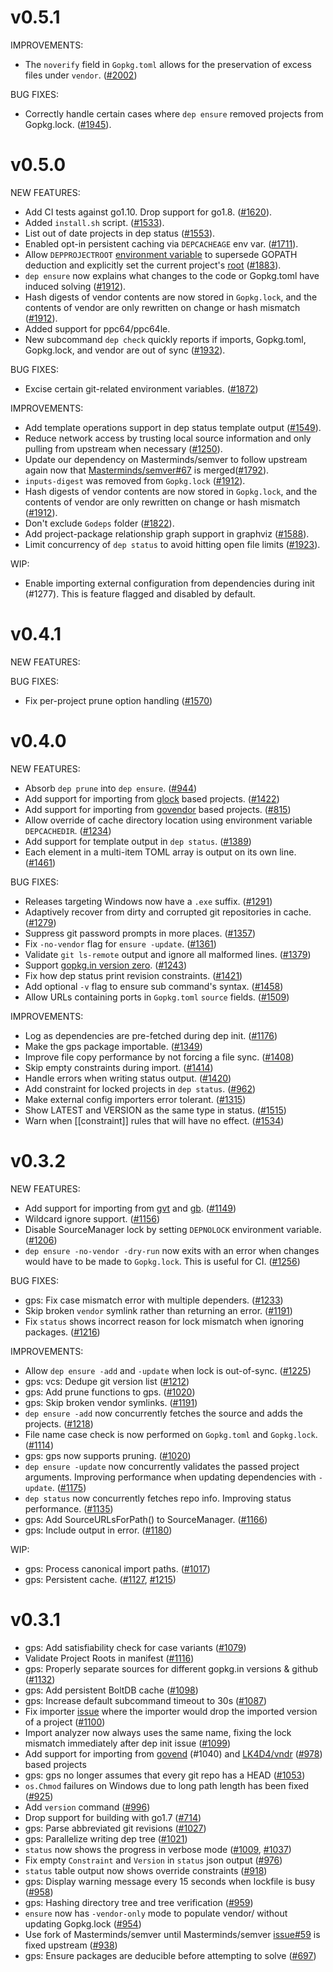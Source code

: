 # v0.5.1

IMPROVEMENTS:

* The `noverify` field in `Gopkg.toml` allows for the preservation of excess files under `vendor`. ([#2002](https://github.com/wesgur/dep/issue/2002))

BUG FIXES:

* Correctly handle certain cases where `dep ensure` removed projects from Gopkg.lock. ([#1945](https://github.com/wesgur/dep/issue/1945)).

# v0.5.0

NEW FEATURES:

* Add CI tests against go1.10. Drop support for go1.8. ([#1620](https://github.com/wesgur/dep/pull/1620)).
* Added `install.sh` script. ([#1533](https://github.com/wesgur/dep/pull/1533)).
* List out of date projects in dep status ([#1553](https://github.com/wesgur/dep/pull/1553)).
* Enabled opt-in persistent caching via `DEPCACHEAGE` env var. ([#1711](https://github.com/wesgur/dep/pull/1711)).
* Allow `DEPPROJECTROOT` [environment variable](https://golang.github.io/dep/docs/env-vars.html#depprojectroot) to supersede GOPATH deduction and explicitly set the current project's [root](https://golang.github.io/dep/docs/glossary.html#project-root) ([#1883](https://github.com/wesgur/dep/pull/1883)).
* `dep ensure` now explains what changes to the code or Gopkg.toml have induced solving ([#1912](https://github.com/wesgur/dep/pull/1912)).
* Hash digests of vendor contents are now stored in `Gopkg.lock`, and the contents of vendor are only rewritten on change or hash mismatch ([#1912](https://github.com/wesgur/dep/pull/1912)).
* Added support for ppc64/ppc64le.
* New subcommand `dep check` quickly reports if imports, Gopkg.toml, Gopkg.lock, and vendor are out of sync ([#1932](https://github.com/wesgur/dep/pull/1932)).

BUG FIXES:

* Excise certain git-related environment variables. ([#1872](https://github.com/wesgur/dep/pull/1872))

IMPROVEMENTS:

* Add template operations support in dep status template output ([#1549](https://github.com/wesgur/dep/pull/1549)).
* Reduce network access by trusting local source information and only pulling from upstream when necessary ([#1250](https://github.com/wesgur/dep/pull/1250)).
* Update our dependency on Masterminds/semver to follow upstream again now that [Masterminds/semver#67](https://github.com/Masterminds/semver/pull/67) is merged([#1792](https://github.com/wesgur/dep/pull/1792)).
* `inputs-digest` was removed from `Gopkg.lock` ([#1912](https://github.com/wesgur/dep/pull/1912)).
* Hash digests of vendor contents are now stored in `Gopkg.lock`, and the contents of vendor are only rewritten on change or hash mismatch ([#1912](https://github.com/wesgur/dep/pull/1912)).
* Don't exclude `Godeps` folder ([#1822](https://github.com/wesgur/dep/issues/1822)).
* Add project-package relationship graph support in graphviz ([#1588](https://github.com/wesgur/dep/pull/1588)).
* Limit concurrency of `dep status` to avoid hitting open file limits ([#1923](https://github.com/wesgur/dep/issue/1923)).

WIP:
* Enable importing external configuration from dependencies during init (#1277). This is feature flagged and disabled by default.

# v0.4.1

NEW FEATURES:

BUG FIXES:

* Fix per-project prune option handling ([#1570](https://github.com/wesgur/dep/pull/1570))

# v0.4.0

NEW FEATURES:

* Absorb `dep prune` into `dep ensure`. ([#944](https://github.com/wesgur/dep/issues/944))
* Add support for importing from [glock](https://github.com/robfig/glock) based projects. ([#1422](https://github.com/wesgur/dep/pull/1422))
* Add support for importing from [govendor](https://github.com/kardianos/govendor) based projects. ([#815](https://github.com/wesgur/dep/pull/815))
* Allow override of cache directory location using environment variable `DEPCACHEDIR`. ([#1234](https://github.com/wesgur/dep/pull/1234))
* Add support for template output in `dep status`. ([#1389](https://github.com/wesgur/dep/pull/1389))
* Each element in a multi-item TOML array is output on its own line. ([#1461](https://github.com/wesgur/dep/pull/1461))

BUG FIXES:

* Releases targeting Windows now have a `.exe` suffix. ([#1291](https://github.com/wesgur/dep/pull/1291))
* Adaptively recover from dirty and corrupted git repositories in cache. ([#1279](https://github.com/wesgur/dep/pull/1279))
* Suppress git password prompts in more places. ([#1357](https://github.com/wesgur/dep/pull/1357))
* Fix `-no-vendor` flag for `ensure -update`. ([#1361](https://github.com/wesgur/dep/pull/1361))
* Validate `git ls-remote` output and ignore all malformed lines. ([#1379](https://github.com/wesgur/dep/pull/1379))
* Support [gopkg.in version zero](http://labix.org/gopkg.in#VersionZero). ([#1243](https://github.com/wesgur/dep/pull/1243))
* Fix how dep status print revision constraints. ([#1421](https://github.com/wesgur/dep/pull/1421))
* Add optional `-v` flag to ensure sub command's syntax. ([#1458](https://github.com/wesgur/dep/pull/1458))
* Allow URLs containing ports in `Gopkg.toml` `source` fields. ([#1509](https://github.com/wesgur/dep/pull/1509))

IMPROVEMENTS:

* Log as dependencies are pre-fetched during dep init. ([#1176](https://github.com/wesgur/dep/pull/1176))
* Make the gps package importable. ([#1349](https://github.com/wesgur/dep/pull/1349))
* Improve file copy performance by not forcing a file sync. ([#1408](https://github.com/wesgur/dep/pull/1408))
* Skip empty constraints during import. ([#1414](https://github.com/wesgur/dep/pull/1349))
* Handle errors when writing status output. ([#1420](https://github.com/wesgur/dep/pull/1420))
* Add constraint for locked projects in `dep status`. ([#962](https://github.com/wesgur/dep/pull/962))
* Make external config importers error tolerant. ([#1315](https://github.com/wesgur/dep/pull/1315))
* Show LATEST and VERSION as the same type in status. ([#1515](https://github.com/wesgur/dep/pull/1515))
* Warn when [[constraint]] rules that will have no effect. ([#1534](https://github.com/wesgur/dep/pull/1534))

# v0.3.2

NEW FEATURES:

* Add support for importing from [gvt](https://github.com/FiloSottile/gvt)
and [gb](https://godoc.org/github.com/constabulary/gb/cmd/gb-vendor).
([#1149](https://github.com/wesgur/dep/pull/1149))
* Wildcard ignore support. ([#1156](https://github.com/wesgur/dep/pull/1156))
* Disable SourceManager lock by setting `DEPNOLOCK` environment variable.
([#1206](https://github.com/wesgur/dep/pull/1206))
* `dep ensure -no-vendor -dry-run` now exits with an error when changes would
have to be made to `Gopkg.lock`. This is useful for CI. ([#1256](https://github.com/wesgur/dep/pull/1256))

BUG FIXES:

* gps: Fix case mismatch error with multiple dependers. ([#1233](https://github.com/wesgur/dep/pull/1233))
* Skip broken `vendor` symlink rather than returning an error. ([#1191](https://github.com/wesgur/dep/pull/1191))
* Fix `status` shows incorrect reason for lock mismatch when ignoring packages.
([#1216](https://github.com/wesgur/dep/pull/1216))

IMPROVEMENTS:

* Allow `dep ensure -add` and `-update` when lock is out-of-sync. ([#1225](https://github.com/wesgur/dep/pull/1225))
* gps: vcs: Dedupe git version list ([#1212](https://github.com/wesgur/dep/pull/1212))
* gps: Add prune functions to gps. ([#1020](https://github.com/wesgur/dep/pull/1020))
* gps: Skip broken vendor symlinks. ([#1191](https://github.com/wesgur/dep/pull/1191))
* `dep ensure -add` now concurrently fetches the source and adds the projects.
([#1218](https://github.com/wesgur/dep/pull/1218))
* File name case check is now performed on `Gopkg.toml` and `Gopkg.lock`.
([#1114](https://github.com/wesgur/dep/pull/1114))
* gps: gps now supports pruning. ([#1020](https://github.com/wesgur/dep/pull/1020))
* `dep ensure -update` now concurrently validates the passed project arguments.
Improving performance when updating dependencies with `-update`. ([#1175](https://github.com/wesgur/dep/pull/1175))
* `dep status` now concurrently fetches repo info. Improving status performance.
([#1135](https://github.com/wesgur/dep/pull/1135))
* gps: Add SourceURLsForPath() to SourceManager. ([#1166](https://github.com/wesgur/dep/pull/1166))
* gps: Include output in error. ([#1180](https://github.com/wesgur/dep/pull/1180))

WIP:

* gps: Process canonical import paths. ([#1017](https://github.com/wesgur/dep/pull/1017))
* gps: Persistent cache. ([#1127](https://github.com/wesgur/dep/pull/1127), [#1215](https://github.com/wesgur/dep/pull/1215))


# v0.3.1

* gps: Add satisfiability check for case variants ([#1079](https://github.com/wesgur/dep/pull/1079))
* Validate Project Roots in manifest ([#1116](https://github.com/wesgur/dep/pull/1116))
* gps: Properly separate sources for different gopkg.in versions & github
([#1132](https://github.com/wesgur/dep/pull/1132))
* gps: Add persistent BoltDB cache ([#1098](https://github.com/wesgur/dep/pull/1098))
* gps: Increase default subcommand timeout to 30s ([#1087](https://github.com/wesgur/dep/pull/1087))
* Fix importer [issue](https://github.com/wesgur/dep/issues/939) where the
importer would drop the imported version of a project ([#1100](https://github.com/wesgur/dep/pull/1100))
* Import analyzer now always uses the same name, fixing the lock mismatch
immediately after dep init issue ([#1099](https://github.com/wesgur/dep/pull/1099))
* Add support for importing from [govend](https://github.com/govend/govend)
(#1040) and [LK4D4/vndr](https://github.com/LK4D4/vndr) ([#978](https://github.com/wesgur/dep/pull/978)) based projects
* gps: gps no longer assumes that every git repo has a HEAD ([#1053](https://github.com/wesgur/dep/pull/1053))
* `os.Chmod` failures on Windows due to long path length has been fixed ([#925](https://github.com/wesgur/dep/pull/925))
* Add `version` command ([#996](https://github.com/wesgur/dep/pull/996))
* Drop support for building with go1.7 ([#714](https://github.com/wesgur/dep/pull/714))
* gps: Parse abbreviated git revisions ([#1027](https://github.com/wesgur/dep/pull/1027))
* gps: Parallelize writing dep tree ([#1021](https://github.com/wesgur/dep/pull/1021))
* `status` now shows the progress in verbose mode ([#1009](https://github.com/wesgur/dep/pull/1009), [#1037](https://github.com/wesgur/dep/pull/1037))
* Fix empty `Constraint` and `Version` in `status` json output ([#976](https://github.com/wesgur/dep/pull/976))
* `status` table output now shows override constraints ([#918](https://github.com/wesgur/dep/pull/918))
* gps: Display warning message every 15 seconds when lockfile is busy ([#958](https://github.com/wesgur/dep/pull/958))
* gps: Hashing directory tree and tree verification ([#959](https://github.com/wesgur/dep/pull/959))
* `ensure` now has `-vendor-only` mode to populate vendor/ without updating
Gopkg.lock ([#954](https://github.com/wesgur/dep/pull/954))
* Use fork of Masterminds/semver until
Masterminds/semver [issue#59](https://github.com/Masterminds/semver/issues/59)
is fixed upstream ([#938](https://github.com/wesgur/dep/pull/938))
* gps: Ensure packages are deducible before attempting to solve ([#697](https://github.com/wesgur/dep/pull/697))
